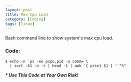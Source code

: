 ```yaml
---
layout: post
title: Max Cpu Load
category: [Coding]
tags: [linux]
---
```


Bash command line to show system's max cpu load. 

### Code:

```
$ echo -n `ps -eo pcpu,pid -o comm= \
  | sort -k1 -n -r | head -1 | awk '{ print $1 } '`"%"
```

***\* Use This Code at Your Own Risk!***
